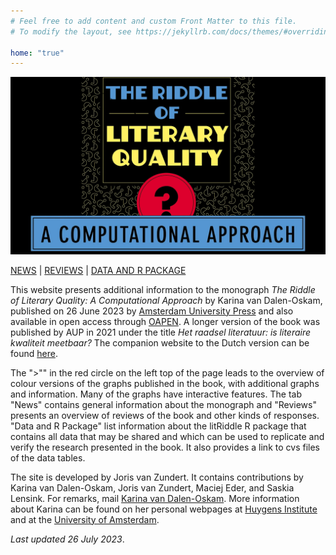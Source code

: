 ```yaml
---
# Feel free to add content and custom Front Matter to this file.
# To modify the layout, see https://jekyllrb.com/docs/themes/#overriding-theme-defaults

home: "true"
---
```

![1_1_1_Omslag_promo 1.1.1](public/1_1_1_Omslag_promo.png)

[NEWS](02_03_news.html) | [REVIEWS](02_06_reviews.html) | [DATA AND R PACKAGE](02_07_data_and_the_R_package.html)

This website presents additional information to the monograph *The Riddle of Literary Quality: A Computational Approach* by Karina van Dalen-Oskam, published on 26 June 2023 by [Amsterdam University Press](https://www.aup.nl/en/book/9789048558148/the-riddle-of-literary-quality) and also available in open access through [OAPEN](https://library.oapen.org/handle/20.500.12657/63705). A longer version of the book was published by AUP in 2021 under the title *Het raadsel literatuur: is literaire kwaliteit meetbaar?* The companion website to the Dutch version can be found [here](https://karinavdo.github.io/RaadselLiteratuur/).

The ">"" in the red circle on the left top of the page leads to the overview of colour versions of the graphs published in the book, with additional graphs and information. Many of the graphs have interactive features. The tab "News" contains general information about the monograph and "Reviews" presents an overview of reviews of the book and other kinds of responses. "Data and R Package" list information about the litRiddle R package that contains all data that may be shared and which can be used to replicate and verify the research presented in the book. It also provides a link to cvs files of the data tables.

The site is developed by Joris van Zundert. It contains contributions by Karina van Dalen-Oskam, Joris van Zundert, Maciej Eder, and Saskia Lensink. For remarks, mail [Karina van Dalen-Oskam](https://www.huygens.knaw.nl/en/medewerkers/karina-van-dalen-oskam-2/). More information about Karina can be found on her personal webpages at [Huygens Institute](https://www.huygens.knaw.nl/en/medewerkers/karina-van-dalen-oskam-2/) and at the [University of Amsterdam](https://www.uva.nl/en/profile/d/a/k.h.vandalen-oskam/k.h.van-dalen-oskam.html#CV).

*Last updated 26 July 2023*.
